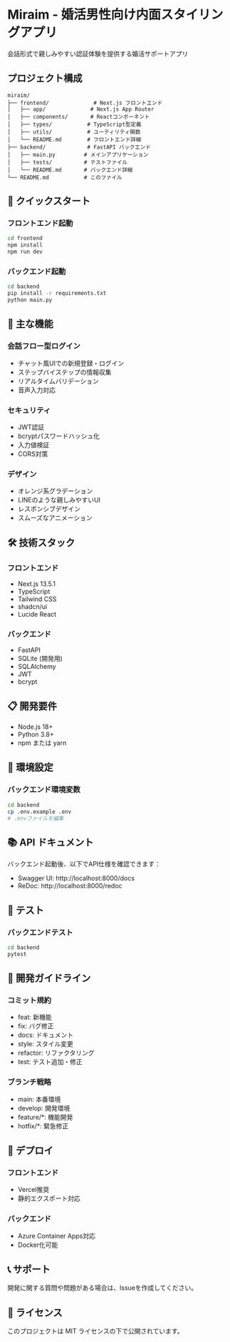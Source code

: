 # Miraim - 婚活男性向け内面スタイリングアプリ

会話形式で親しみやすい認証体験を提供する婚活サポートアプリ

## プロジェクト構成

```
miraim/
├── frontend/              # Next.js フロントエンド
│   ├── app/              # Next.js App Router
│   ├── components/       # Reactコンポーネント
│   ├── types/           # TypeScript型定義
│   ├── utils/           # ユーティリティ関数
│   └── README.md        # フロントエンド詳細
├── backend/             # FastAPI バックエンド
│   ├── main.py         # メインアプリケーション
│   ├── tests/          # テストファイル
│   └── README.md       # バックエンド詳細
└── README.md           # このファイル
```

## 🚀 クイックスタート

### フロントエンド起動

```bash
cd frontend
npm install
npm run dev
```

### バックエンド起動

```bash
cd backend
pip install -r requirements.txt
python main.py
```

## 🎯 主な機能

### 会話フロー型ログイン
- チャット風UIでの新規登録・ログイン
- ステップバイステップの情報収集
- リアルタイムバリデーション
- 音声入力対応

### セキュリティ
- JWT認証
- bcryptパスワードハッシュ化
- 入力値検証
- CORS対策

### デザイン
- オレンジ系グラデーション
- LINEのような親しみやすいUI
- レスポンシブデザイン
- スムーズなアニメーション

## 🛠️ 技術スタック

### フロントエンド
- Next.js 13.5.1
- TypeScript
- Tailwind CSS
- shadcn/ui
- Lucide React

### バックエンド
- FastAPI
- SQLite (開発用)
- SQLAlchemy
- JWT
- bcrypt

## 📋 開発要件

- Node.js 18+
- Python 3.8+
- npm または yarn

## 🔧 環境設定

### バックエンド環境変数

```bash
cd backend
cp .env.example .env
# .envファイルを編集
```

## 📚 API ドキュメント

バックエンド起動後、以下でAPI仕様を確認できます：
- Swagger UI: http://localhost:8000/docs
- ReDoc: http://localhost:8000/redoc

## 🧪 テスト

### バックエンドテスト

```bash
cd backend
pytest
```

## 📝 開発ガイドライン

### コミット規約
- feat: 新機能
- fix: バグ修正
- docs: ドキュメント
- style: スタイル変更
- refactor: リファクタリング
- test: テスト追加・修正

### ブランチ戦略
- main: 本番環境
- develop: 開発環境
- feature/*: 機能開発
- hotfix/*: 緊急修正

## 🚀 デプロイ

### フロントエンド
- Vercel推奨
- 静的エクスポート対応

### バックエンド
- Azure Container Apps対応
- Docker化可能

## 📞 サポート

開発に関する質問や問題がある場合は、Issueを作成してください。

## 📄 ライセンス

このプロジェクトは MIT ライセンスの下で公開されています。